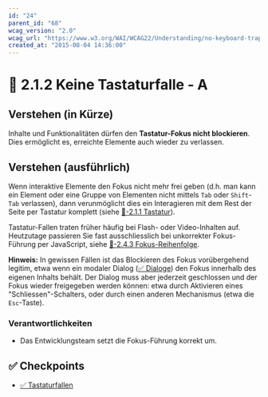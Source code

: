 ```yaml
---
id: "24"
parent_id: "68"
wcag_version: "2.0"
wcag_url: "https://www.w3.org/WAI/WCAG22/Understanding/no-keyboard-trap.html"
created_at: "2015-08-04 14:36:00"
---
```


# 📜 2.1.2 Keine Tastaturfalle - A

## Verstehen (in Kürze)

Inhalte und Funktionalitäten dürfen den **Tastatur-Fokus nicht blockieren**. Dies ermöglicht es, erreichte Elemente auch wieder zu verlassen.

## Verstehen (ausführlich)

Wenn interaktive Elemente den Fokus nicht mehr frei geben (d.h. man kann ein Element oder eine Gruppe von Elementen nicht mittels `Tab` oder `Shift`-`Tab` verlassen), dann verunmöglicht dies ein Interagieren mit dem Rest der Seite per Tastatur komplett (siehe [📜-2.1.1 Tastatur](/de/wcag/2.1.1-tastatur)).

Tastatur-Fallen traten früher häufig bei Flash- oder Video-Inhalten auf. Heutzutage passieren Sie fast ausschliesslich bei unkorrekter Fokus-Führung per JavaScript, siehe [📜-2.4.3 Fokus-Reihenfolge](/de/wcag/2.4.3-fokus-reihenfolge).

**Hinweis:** In gewissen Fällen ist das Blockieren des Fokus vorübergehend legitim, etwa wenn ein modaler Dialog ([✅ Dialoge](/de/wcag/4.1.2a-erweiterte-steuerelemente-widgets/dialoge)) den Fokus innerhalb des eigenen Inhalts behält. Der Dialog muss aber jederzeit geschlossen und der Fokus wieder freigegeben werden können: etwa durch Aktivieren eines "Schliessen"-Schalters, oder durch einen anderen Mechanismus (etwa die `Esc`-Taste).

### Verantwortlichkeiten

- Das Entwicklungsteam setzt die Fokus-Führung korrekt um.

## ✅ Checkpoints

- [✅ Tastaturfallen](tastaturfallen)
